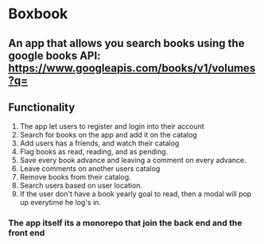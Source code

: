 # Boxbook
## An app that allows you search books using the google books API: https://www.googleapis.com/books/v1/volumes?q=

## Functionality

  1. The app let users to register and login into their account
  2. Search for books on the app and add it on the catalog
  3. Add users has a friends, and watch their catalog
  4. Flag books as read, reading, and as pending.
  5. Save every book advance and leaving a comment on every advance.
  6. Leave comments on another users catalog
  7. Remove books from their catalog.
  8. Search users based on user location.
  9. If the user don't have a book yearly goal to read, then a modal will pop up everytime he log's in.
  
### The app itself its a monorepo that join the back end and the front end



